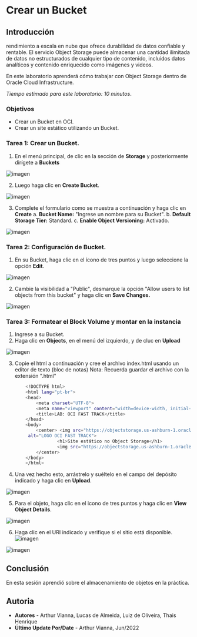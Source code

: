 # Crear un Bucket 
## Introducción

rendimiento a escala en nube que ofrece durabilidad de datos confiable y rentable. El servicio Object Storage puede almacenar una cantidad ilimitada de datos no estructurados de cualquier tipo de contenido, incluidos datos analíticos y contenido enriquecido como imágenes y videos.

En este laboratorio aprenderá cómo trabajar con Object Storage dentro de Oracle Cloud Infrastructure.


*Tiempo estimado para este laboratorio: 10 minutos*.

### Objetivos

- Crear un Bucket en OCI.
- Crear un site estático utilizando un Bucket.



### Tarea 1: Crear un Bucket.

1. En el menú principal, de clic en la sección de **Storage** y posteriormente dirígete a **Buckets** 

![imagen](../Lab5-ObjectStorage/Imagenes/Imagen14.png)

2.	Luego haga clic en **Create Bucket**.

![imagen](../Lab5-ObjectStorage/Imagenes/Imagen15.png)

3. Complete el formulario como se muestra a continuación y haga clic en **Create**
a.	**Bucket Name:** "Ingrese un nombre para su Bucket".
b.	**Default Storage Tier:** Standard. 
c.	**Enable Object Versioning:** Activado.

![imagen](../Lab5-ObjectStorage/Imagenes/Imagen16.png)

### Tarea 2: Configuración de Bucket.
1.	En su Bucket, haga clic en el ícono de tres puntos y luego seleccione la opción **Edit**.

![imagen](../Lab5-ObjectStorage/Imagenes/Imagen17.png)

2.	Cambie la visibilidad a "Public", desmarque la opción "Allow users to list objects from this bucket" y haga clic en **Save Changes.**

![imagen](../Lab5-ObjectStorage/Imagenes/Imagen18.png)

### Tarea 3: Formatear el Block Volume y montar en la instancia

1. Ingrese a su Bucket.
2. Haga clic en **Objects**, en el menú del izquierdo, y de cluc en **Upload**
 
 ![imagen](../Lab5-ObjectStorage/Imagenes/Imagen19.png) 

3.	Copie el html a continuación y cree el archivo index.html usando un editor de texto (bloc de notas) Nota: Recuerda guardar el archivo con la extensión ".html" 
    ```sh
        <!DOCTYPE html>
        <html lang="pt-br">
        <head>
            <meta charset="UTF-8">
            <meta name="viewport" content="width=device-width, initial-scale=1.0">
            <title>LAB: OCI FAST TRACK</title>
        </head>
        <body>
            <center> <img src="https://objectstorage.us-ashburn-1.oraclecloud.com/n/id3kyspkytmr/b/workshops-materiais/o/ocifasttracklogo.jpg"
         alt="LOGO OCI FAST TRACK">
                    <h1>Site estático no Object Storage</h1> 
                    <img src="https://objectstorage.us-ashburn-1.oraclecloud.com/n/id3kyspkytmr/b/workshops-materiais/o/site.gif"
            </center>   
        </body>
        </html>

    ```


4.	Una vez hecho esto, arrástrelo y suéltelo en el campo del depósito indicado y haga clic en **Upload**.

 ![imagen](../Lab5-ObjectStorage/Imagenes/Imagen20.png)

5.	Para el objeto, haga clic en el icono de tres puntos y haga clic en **View Object Details**.

![imagen](../Lab5-ObjectStorage/Imagenes/Imagen21.png) 

6. Haga clic en el URI indicado y verifique si el sitio está disponible. <br>
![imagen](../Lab5-ObjectStorage/Imagenes/Imagen22.png) 

![imagen](../Lab5-ObjectStorage/Imagenes/Imagen23.png) 

## Conclusión
En esta sesión aprendió sobre el almacenamiento de objetos en la práctica.

## Autoria
- **Autores** - Arthur Vianna, Lucas de Almeida, Luiz de Oliveira, Thais Henrique
- **Último Update Por/Date** - Arthur Vianna, Jun/2022
